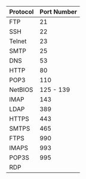 | Protocol | Port Number |
| -------- | ----------- |
| FTP      | 21          |
| SSH      | 22          |
| Telnet   | 23          |
| SMTP     | 25          |
| DNS      | 53          |
| HTTP     | 80          |
| POP3     | 110         |
| NetBIOS  | 125 - 139   |
| IMAP     | 143         |
| LDAP     | 389         |
| HTTPS    | 443         |
| SMTPS    | 465         |
| FTPS     | 990         |
| IMAPS    | 993         |
| POP3S    | 995         |
| RDP      |             |
